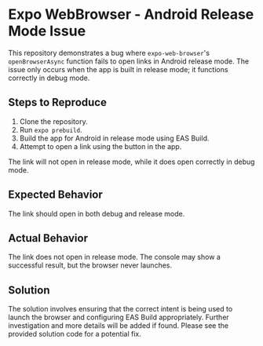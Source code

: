 # Expo WebBrowser - Android Release Mode Issue

This repository demonstrates a bug where `expo-web-browser`'s `openBrowserAsync` function fails to open links in Android release mode.  The issue only occurs when the app is built in release mode; it functions correctly in debug mode.

## Steps to Reproduce

1. Clone the repository.
2. Run `expo prebuild`.
3. Build the app for Android in release mode using EAS Build.
4. Attempt to open a link using the button in the app.

The link will not open in release mode, while it does open correctly in debug mode.

## Expected Behavior

The link should open in both debug and release mode.

## Actual Behavior

The link does not open in release mode.  The console may show a successful result, but the browser never launches.

## Solution

The solution involves ensuring that the correct intent is being used to launch the browser and configuring EAS Build appropriately.  Further investigation and more details will be added if found.  Please see the provided solution code for a potential fix.